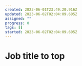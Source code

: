 ```yaml
---
created: 2023-06-01T23:49:20.916Z
updated: 2023-06-02T02:04:09.605Z
assigned: ""
progress: 0
tags: []
started: 2023-06-02T02:04:09.605Z
---
```


# Job title to top
